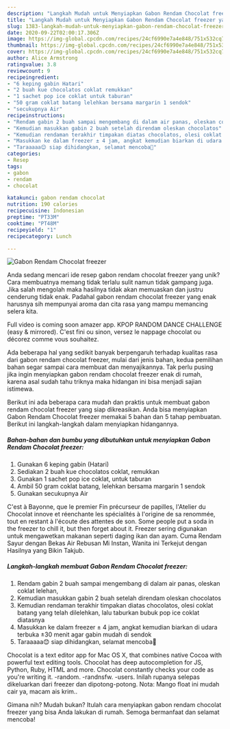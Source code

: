 ```yaml
---
description: "Langkah Mudah untuk Menyiapkan Gabon Rendam Chocolat freezer yang Lezat Sekali"
title: "Langkah Mudah untuk Menyiapkan Gabon Rendam Chocolat freezer yang Lezat Sekali"
slug: 1383-langkah-mudah-untuk-menyiapkan-gabon-rendam-chocolat-freezer-yang-lezat-sekali
date: 2020-09-22T02:00:17.306Z
image: https://img-global.cpcdn.com/recipes/24cf6990e7a4e848/751x532cq70/gabon-rendam-chocolat-freezer-foto-resep-utama.jpg
thumbnail: https://img-global.cpcdn.com/recipes/24cf6990e7a4e848/751x532cq70/gabon-rendam-chocolat-freezer-foto-resep-utama.jpg
cover: https://img-global.cpcdn.com/recipes/24cf6990e7a4e848/751x532cq70/gabon-rendam-chocolat-freezer-foto-resep-utama.jpg
author: Alice Armstrong
ratingvalue: 3.8
reviewcount: 9
recipeingredient:
- "6 keping gabin Hatari"
- "2 buah kue chocolatos coklat remukkan"
- "1 sachet pop ice coklat untuk taburan"
- "50 gram coklat batang lelehkan bersama margarin 1 sendok"
- "secukupnya Air"
recipeinstructions:
- "Rendam gabin 2 buah sampai mengembang di dalam air panas, oleskan coklat lelehan,"
- "Kemudian masukkan gabin 2 buah setelah direndam oleskan chocolatos"
- "Kemudian rendaman terakhir timpakan diatas chocolatos, olesi coklat batang yang telah dilelehkan, lalu taburkan bubuk pop ice coklat diatasnya"
- "Masukkan ke dalam freezer ± 4 jam, angkat kemudian biarkan di udara terbuka ±30 menit agar gabin mudah di sendok"
- "Taraaaaa😊 siap dihidangkan, selamat mencoba🥰"
categories:
- Resep
tags:
- gabon
- rendam
- chocolat

katakunci: gabon rendam chocolat 
nutrition: 190 calories
recipecuisine: Indonesian
preptime: "PT33M"
cooktime: "PT48M"
recipeyield: "1"
recipecategory: Lunch

---
```



![Gabon Rendam Chocolat freezer](https://img-global.cpcdn.com/recipes/24cf6990e7a4e848/751x532cq70/gabon-rendam-chocolat-freezer-foto-resep-utama.jpg)

Anda sedang mencari ide resep gabon rendam chocolat freezer yang unik? Cara membuatnya memang tidak terlalu sulit namun tidak gampang juga. Jika salah mengolah maka hasilnya tidak akan memuaskan dan justru cenderung tidak enak. Padahal gabon rendam chocolat freezer yang enak harusnya sih mempunyai aroma dan cita rasa yang mampu memancing selera kita.

Full video is coming soon amazer app. KPOP RANDOM DANCE CHALLENGE (easy &amp; mirrored). C&#39;est fini ou sinon, versez le nappage chocolat ou décorez comme vous souhaitez.

Ada beberapa hal yang sedikit banyak berpengaruh terhadap kualitas rasa dari gabon rendam chocolat freezer, mulai dari jenis bahan, kedua pemilihan bahan segar sampai cara membuat dan menyajikannya. Tak perlu pusing jika ingin menyiapkan gabon rendam chocolat freezer enak di rumah, karena asal sudah tahu triknya maka hidangan ini bisa menjadi sajian istimewa.


Berikut ini ada beberapa cara mudah dan praktis untuk membuat gabon rendam chocolat freezer yang siap dikreasikan. Anda bisa menyiapkan Gabon Rendam Chocolat freezer memakai 5 bahan dan 5 tahap pembuatan. Berikut ini langkah-langkah dalam menyiapkan hidangannya.

<!--inarticleads1-->

##### Bahan-bahan dan bumbu yang dibutuhkan untuk menyiapkan Gabon Rendam Chocolat freezer:

1. Gunakan 6 keping gabin (Hatari)
1. Sediakan 2 buah kue chocolatos coklat, remukkan
1. Gunakan 1 sachet pop ice coklat, untuk taburan
1. Ambil 50 gram coklat batang, lelehkan bersama margarin 1 sendok
1. Gunakan secukupnya Air


C&#39;est à Bayonne, que le premier Fin précurseur de papilles, l&#39;Atelier du Chocolat innove et réenchante les spécialités à l&#39;origine de sa renommée, tout en restant à l&#39;écoute des attentes de son. Some people put a soda in the freezer to chill it, but then forget about it. Freezer sering digunakan untuk mengawetkan makanan seperti daging ikan dan ayam. Cuma Rendam Sayur dengan Bekas Air Rebusan Mi Instan, Wanita ini Terkejut dengan Hasilnya yang Bikin Takjub. 

<!--inarticleads2-->

##### Langkah-langkah membuat Gabon Rendam Chocolat freezer:

1. Rendam gabin 2 buah sampai mengembang di dalam air panas, oleskan coklat lelehan,
1. Kemudian masukkan gabin 2 buah setelah direndam oleskan chocolatos
1. Kemudian rendaman terakhir timpakan diatas chocolatos, olesi coklat batang yang telah dilelehkan, lalu taburkan bubuk pop ice coklat diatasnya
1. Masukkan ke dalam freezer ± 4 jam, angkat kemudian biarkan di udara terbuka ±30 menit agar gabin mudah di sendok
1. Taraaaaa😊 siap dihidangkan, selamat mencoba🥰


Chocolat is a text editor app for Mac OS X, that combines native Cocoa with powerful text editing tools. Chocolat has deep autocompletion for JS, Python, Ruby, HTML and more. Chocolat constantly checks your code as you&#39;re writing it. -random. -randnsfw. -users. Inilah rupanya selepas dikeluarkan dari freezer dan dipotong-potong. Nota: Mango float ini mudah cair ya, macam ais krim.. 

Gimana nih? Mudah bukan? Itulah cara menyiapkan gabon rendam chocolat freezer yang bisa Anda lakukan di rumah. Semoga bermanfaat dan selamat mencoba!
